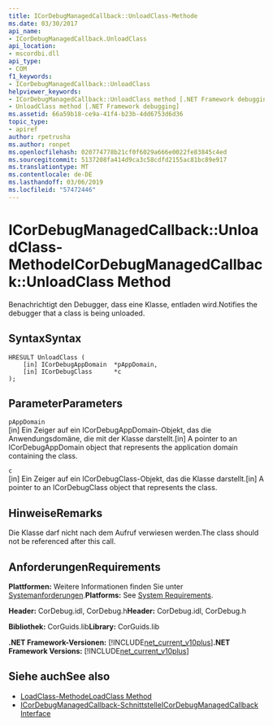 ```yaml
---
title: ICorDebugManagedCallback::UnloadClass-Methode
ms.date: 03/30/2017
api_name:
- ICorDebugManagedCallback.UnloadClass
api_location:
- mscordbi.dll
api_type:
- COM
f1_keywords:
- ICorDebugManagedCallback::UnloadClass
helpviewer_keywords:
- ICorDebugManagedCallback::UnloadClass method [.NET Framework debugging]
- UnloadClass method [.NET Framework debugging]
ms.assetid: 66a59b18-ce9a-41f4-b23b-4dd6753d6d36
topic_type:
- apiref
author: rpetrusha
ms.author: ronpet
ms.openlocfilehash: 020774778b21cf0f6029a666e0022fe83845c4ed
ms.sourcegitcommit: 5137208fa414d9ca3c58cdfd2155ac81bc89e917
ms.translationtype: MT
ms.contentlocale: de-DE
ms.lasthandoff: 03/06/2019
ms.locfileid: "57472446"
---
```

# <a name="icordebugmanagedcallbackunloadclass-method"></a><span data-ttu-id="82f28-102">ICorDebugManagedCallback::UnloadClass-Methode</span><span class="sxs-lookup"><span data-stu-id="82f28-102">ICorDebugManagedCallback::UnloadClass Method</span></span>
<span data-ttu-id="82f28-103">Benachrichtigt den Debugger, dass eine Klasse, entladen wird.</span><span class="sxs-lookup"><span data-stu-id="82f28-103">Notifies the debugger that a class is being unloaded.</span></span>  
  
## <a name="syntax"></a><span data-ttu-id="82f28-104">Syntax</span><span class="sxs-lookup"><span data-stu-id="82f28-104">Syntax</span></span>  
  
```  
HRESULT UnloadClass (  
    [in] ICorDebugAppDomain  *pAppDomain,  
    [in] ICorDebugClass      *c  
);  
```  
  
## <a name="parameters"></a><span data-ttu-id="82f28-105">Parameter</span><span class="sxs-lookup"><span data-stu-id="82f28-105">Parameters</span></span>  
 `pAppDomain`  
 <span data-ttu-id="82f28-106">[in] Ein Zeiger auf ein ICorDebugAppDomain-Objekt, das die Anwendungsdomäne, die mit der Klasse darstellt.</span><span class="sxs-lookup"><span data-stu-id="82f28-106">[in] A pointer to an ICorDebugAppDomain object that represents the application domain containing the class.</span></span>  
  
 `c`  
 <span data-ttu-id="82f28-107">[in] Ein Zeiger auf ein ICorDebugClass-Objekt, das die Klasse darstellt.</span><span class="sxs-lookup"><span data-stu-id="82f28-107">[in] A pointer to an ICorDebugClass object that represents the class.</span></span>  
  
## <a name="remarks"></a><span data-ttu-id="82f28-108">Hinweise</span><span class="sxs-lookup"><span data-stu-id="82f28-108">Remarks</span></span>  
 <span data-ttu-id="82f28-109">Die Klasse darf nicht nach dem Aufruf verwiesen werden.</span><span class="sxs-lookup"><span data-stu-id="82f28-109">The class should not be referenced after this call.</span></span>  
  
## <a name="requirements"></a><span data-ttu-id="82f28-110">Anforderungen</span><span class="sxs-lookup"><span data-stu-id="82f28-110">Requirements</span></span>  
 <span data-ttu-id="82f28-111">**Plattformen:** Weitere Informationen finden Sie unter [Systemanforderungen](../../../../docs/framework/get-started/system-requirements.md).</span><span class="sxs-lookup"><span data-stu-id="82f28-111">**Platforms:** See [System Requirements](../../../../docs/framework/get-started/system-requirements.md).</span></span>  
  
 <span data-ttu-id="82f28-112">**Header:** CorDebug.idl, CorDebug.h</span><span class="sxs-lookup"><span data-stu-id="82f28-112">**Header:** CorDebug.idl, CorDebug.h</span></span>  
  
 <span data-ttu-id="82f28-113">**Bibliothek:** CorGuids.lib</span><span class="sxs-lookup"><span data-stu-id="82f28-113">**Library:** CorGuids.lib</span></span>  
  
 <span data-ttu-id="82f28-114">**.NET Framework-Versionen:** [!INCLUDE[net_current_v10plus](../../../../includes/net-current-v10plus-md.md)]</span><span class="sxs-lookup"><span data-stu-id="82f28-114">**.NET Framework Versions:** [!INCLUDE[net_current_v10plus](../../../../includes/net-current-v10plus-md.md)]</span></span>  
  
## <a name="see-also"></a><span data-ttu-id="82f28-115">Siehe auch</span><span class="sxs-lookup"><span data-stu-id="82f28-115">See also</span></span>
- [<span data-ttu-id="82f28-116">LoadClass-Methode</span><span class="sxs-lookup"><span data-stu-id="82f28-116">LoadClass Method</span></span>](../../../../docs/framework/unmanaged-api/debugging/icordebugmanagedcallback-loadclass-method.md)
- [<span data-ttu-id="82f28-117">ICorDebugManagedCallback-Schnittstelle</span><span class="sxs-lookup"><span data-stu-id="82f28-117">ICorDebugManagedCallback Interface</span></span>](../../../../docs/framework/unmanaged-api/debugging/icordebugmanagedcallback-interface.md)

